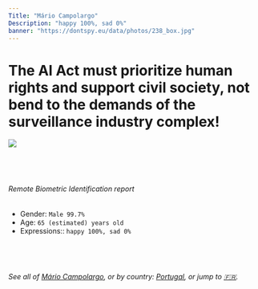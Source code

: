 ```yaml
---
Title: "Mário Campolargo"
Description: "happy 100%, sad 0%"
banner: "https://dontspy.eu/data/photos/238_box.jpg"
---
```


# The AI Act must prioritize human rights and support civil society, not bend to the demands of the surveillance industry complex!

<link rel="stylesheet" type="text/css" href="/css/blog.css" />

<div class="is-fake" hidden>

_This image is **clearly fake**_, yet we [continue to collect them because the AI Act negotiations](/blog/why-deepfake/) are heading in a direction that will only make people's lives more complicated. For a more in-depth explanation, read: [Double threat: why losing the battle against Face Biometrics would fuel the proliferation of deepfakes](/blog/the-dual-threat-how-losing-the-biometric-battle-fuels-deepfake-proliferation/).


</div>

<!-- <img src="https://dontspy.eu/data/photos/54_box.jpg" /> -->
<img src="https://dontspy.eu/data/photos/238_box.jpg" />

## <br>

###### Remote Biometric Identification report

* <span class="label">Gender:</span> `Male 99.7%`
* <span class="label">Age:</span> `65 (estimated) years old`
* <span class="label">Expressions::</span> `happy 100%, sad 0%`

## <br>

###### See all of [Mário Campolargo](/policymaker#M%C3%A1rio%20Campolargo), or by country: [Portugal](/country#Portugal), or jump to [🇫🇷](/x/61).

## <br>
